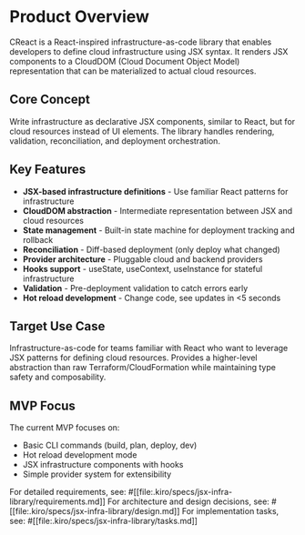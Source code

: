# Product Overview

CReact is a React-inspired infrastructure-as-code library that enables developers to define cloud infrastructure using JSX syntax. It renders JSX components to a CloudDOM (Cloud Document Object Model) representation that can be materialized to actual cloud resources.

## Core Concept

Write infrastructure as declarative JSX components, similar to React, but for cloud resources instead of UI elements. The library handles rendering, validation, reconciliation, and deployment orchestration.

## Key Features

- **JSX-based infrastructure definitions** - Use familiar React patterns for infrastructure
- **CloudDOM abstraction** - Intermediate representation between JSX and cloud resources
- **State management** - Built-in state machine for deployment tracking and rollback
- **Reconciliation** - Diff-based deployment (only deploy what changed)
- **Provider architecture** - Pluggable cloud and backend providers
- **Hooks support** - useState, useContext, useInstance for stateful infrastructure
- **Validation** - Pre-deployment validation to catch errors early
- **Hot reload development** - Change code, see updates in <5 seconds

## Target Use Case

Infrastructure-as-code for teams familiar with React who want to leverage JSX patterns for defining cloud resources. Provides a higher-level abstraction than raw Terraform/CloudFormation while maintaining type safety and composability.

## MVP Focus

The current MVP focuses on:
- Basic CLI commands (build, plan, deploy, dev)
- Hot reload development mode
- JSX infrastructure components with hooks
- Simple provider system for extensibility

For detailed requirements, see: #[[file:.kiro/specs/jsx-infra-library/requirements.md]]
For architecture and design decisions, see: #[[file:.kiro/specs/jsx-infra-library/design.md]]
For implementation tasks, see: #[[file:.kiro/specs/jsx-infra-library/tasks.md]]
